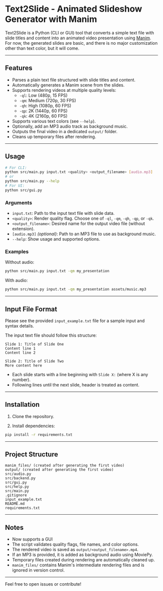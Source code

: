 # Text2Slide - Animated Slideshow Generator with Manim

Text2Slide is a Python (CLI or GUI) tool that converts a simple text file with slide titles and content into an animated video presentation using [Manim](https://www.manim.community/).  
For now, the generated slides are basic, and there is no major customization other than text color, but it will come.

---

## Features

- Parses a plain text file structured with slide titles and content.  
- Automatically generates a Manim scene from the slides.  
- Supports rendering videos at multiple quality levels:  
  - `-ql`: Low (480p, 15 FPS)  
  - `-qm`: Medium (720p, 30 FPS)  
  - `-qh`: High (1080p, 60 FPS)  
  - `-qp`: 2K (1440p, 60 FPS)  
  - `-qk`: 4K (2160p, 60 FPS)  
- Supports various text colors (see `--help`).  
- Optionally, add an MP3 audio track as background music.  
- Outputs the final video in a dedicated `output/` folder.  
- Cleans up temporary files after rendering.  

---

## Usage

```bash
# For CLI:
python src/main.py input.txt <quality> <output_filename> [audio.mp3]
# or
python src/main.py --help
# For UI:
python src/gui.py
```

### Arguments

- `input.txt`: Path to the input text file with slide data.
- `<quality>`: Render quality flag. Choose one of `-ql`, `-qm`, `-qh`, `-qp`, or `-qk`.
- `<output_filename>`: Desired name for the output video file (without extension).
- `[audio.mp3]` *(optional)*: Path to an MP3 file to use as background music.
- `--help`: Show usage and supported options.

### Examples

Without audio:
```bash
python src/main.py input.txt -qm my_presentation
```

With audio:
```bash
python src/main.py input.txt -qm my_presentation assets/music.mp3
```

---

## Input File Format

Please see the provided `input_example.txt` file for a sample input and syntax details.

The input text file should follow this structure:

```
Slide 1: Title of Slide One
Content line 1
Content line 2

Slide 2: Title of Slide Two
More content here
```

- Each slide starts with a line beginning with `Slide X:` (where X is any number).
- Following lines until the next slide, header is treated as content.

---

## Installation

1. Clone the repository.

2. Install dependencies:

```bash
pip install -r requirements.txt
```

---

## Project Structure

```
manim_files/ (created after generating the first video)
output/ (created after generating the first video)
src/audio.py
src/backend.py
src/gui.py
src/help.py
src/main.py
.gitignore
input_example.txt
README.md
requirements.txt
```

---

## Notes

- Now supports a GUI
- The script validates quality flags, file names, and color options.
- The rendered video is saved as `output/<output_filename>.mp4`.
- If an MP3 is provided, it is added as background audio using MoviePy.
- Temporary files created during rendering are automatically cleaned up.
- `manim_files/` contains Manim's intermediate rendering files and is ignored in version control.

---

Feel free to open issues or contribute!
